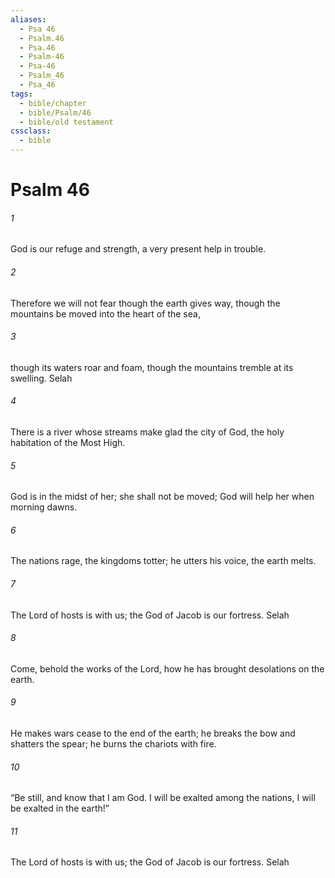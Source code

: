```yaml
---
aliases:
  - Psa 46
  - Psalm.46
  - Psa.46
  - Psalm-46
  - Psa-46
  - Psalm_46
  - Psa_46
tags:
  - bible/chapter
  - bible/Psalm/46
  - bible/old testament
cssclass:
  - bible
---
```


# Psalm 46

###### 1
God is our refuge and strength, a very present help in trouble.
###### 2
Therefore we will not fear though the earth gives way, though the mountains be moved into the heart of the sea,
###### 3
though its waters roar and foam, though the mountains tremble at its swelling. Selah
###### 4
There is a river whose streams make glad the city of God, the holy habitation of the Most High.
###### 5
God is in the midst of her; she shall not be moved; God will help her when morning dawns.
###### 6
The nations rage, the kingdoms totter; he utters his voice, the earth melts.
###### 7
The Lord of hosts is with us; the God of Jacob is our fortress. Selah
###### 8
Come, behold the works of the Lord, how he has brought desolations on the earth.
###### 9
He makes wars cease to the end of the earth; he breaks the bow and shatters the spear; he burns the chariots with fire.
###### 10
“Be still, and know that I am God. I will be exalted among the nations, I will be exalted in the earth!”
###### 11
The Lord of hosts is with us; the God of Jacob is our fortress. Selah


